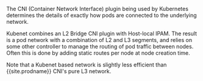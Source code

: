 The CNI (Container Network Interface) plugin being used by Kubernetes determines the details of exactly how pods are connected to the underlying network.

Kubenet combines an L2 Bridge CNI plugin with Host-local IPAM.  The result is a pod network with a combination of L2 and L3 segments, and relies on some other controller to manage the routing of pod traffic between nodes.  Often this is done by adding static routes per node at node creation time. 

Note that a Kubenet based network is slightly less efficient than {{site.prodname}} CNI's pure L3 network.
